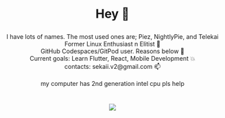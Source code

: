 # <p align="center">Hey 👋</p>
<p align="center">
  I have lots of names. The most used ones are; Piez, NightlyPie, and Telekai<br>
  Former Linux Enthusiast n Elitist 🐧<br>
  GitHub Codespaces/GitPod user. Reasons below 🎸<br>
  Current goals: Learn Flutter, React, Mobile Development 💥<br>
  contacts: sekaii.v2@gmail.com 📫<br><br> 
  my computer has 2nd generation intel cpu pls help<br>
</p>

#

<p align="center">
  <img src="https://user-images.githubusercontent.com/84755426/217562122-e5d3de60-daa3-47d0-871f-8663d0025d1c.png">
</p>
